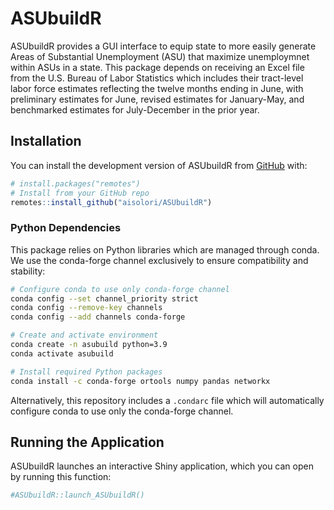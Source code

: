 <!-- README.md is generated from README.Rmd. Please edit that file -->

# ASUbuildR

<!-- badges: start -->
<!-- badges: end -->

ASUbuildR provides a GUI interface to equip state to more easily
generate Areas of Substantial Unemployment (ASU) that maximize
unemploymnet within ASUs in a state. This package depends on receiving
an Excel file from the U.S. Bureau of Labor Statistics which includes
their tract-level labor force estimates reflecting the twelve months
ending in June, with preliminary estimates for June, revised estimates
for January-May, and benchmarked estimates for July-December in the
prior year.

## Installation

You can install the development version of ASUbuildR from
[GitHub](https://github.com/) with:

``` r
# install.packages("remotes")
# Install from your GitHub repo
remotes::install_github("aisolori/ASUbuildR")
```

### Python Dependencies

This package relies on Python libraries which are managed through conda. We use the conda-forge channel exclusively to ensure compatibility and stability:

```bash
# Configure conda to use only conda-forge channel
conda config --set channel_priority strict
conda config --remove-key channels
conda config --add channels conda-forge

# Create and activate environment
conda create -n asubuild python=3.9
conda activate asubuild

# Install required Python packages
conda install -c conda-forge ortools numpy pandas networkx
```

Alternatively, this repository includes a `.condarc` file which will automatically configure conda to use only the conda-forge channel.

## Running the Application

ASUbuildR launches an interactive Shiny application, which you can open
by running this function:

``` r
#ASUbuildR::launch_ASUbuildR()
```